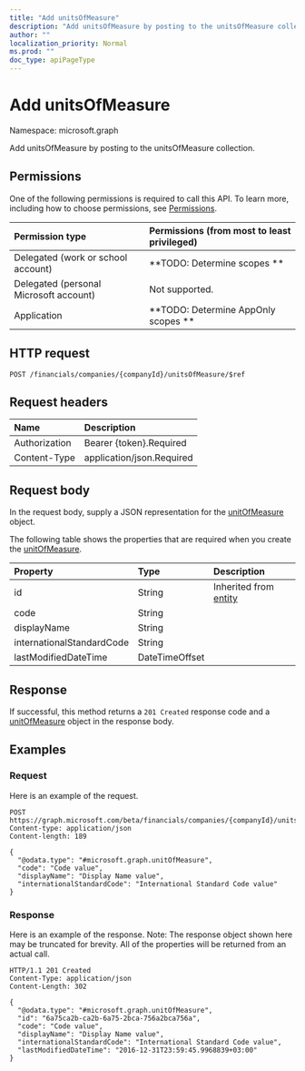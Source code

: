```yaml
---
title: "Add unitsOfMeasure"
description: "Add unitsOfMeasure by posting to the unitsOfMeasure collection."
author: ""
localization_priority: Normal
ms.prod: ""
doc_type: apiPageType
---
```


# Add unitsOfMeasure

Namespace: microsoft.graph

Add unitsOfMeasure by posting to the unitsOfMeasure collection.

## Permissions
One of the following permissions is required to call this API. To learn more, including how to choose permissions, see [Permissions](/concepts/permissions-reference.md).

|Permission type|Permissions (from most to least privileged)|
|:---|:---|
|Delegated (work or school account)|**TODO: Determine scopes **|
|Delegated (personal Microsoft account)|Not supported.|
|Application|**TODO: Determine AppOnly scopes **|

## HTTP request
<!-- {
  "blockType": "ignored"
}
-->
``` http
POST /financials/companies/{companyId}/unitsOfMeasure/$ref
```

## Request headers
|Name|Description|
|:---|:---|
|Authorization|Bearer {token}.Required|
|Content-Type|application/json.Required|

## Request body
In the request body, supply a JSON representation for the [unitOfMeasure](../resources/unitofmeasure.md) object.

The following table shows the properties that are required when you create the [unitOfMeasure](../resources/unitofmeasure.md).

|Property|Type|Description|
|:---|:---|:---|
|id|String| Inherited from [entity](../resources/entity.md)|
|code|String||
|displayName|String||
|internationalStandardCode|String||
|lastModifiedDateTime|DateTimeOffset||



## Response
If successful, this method returns a `201 Created` response code and a [unitOfMeasure](../resources/unitofmeasure.md) object in the response body.

## Examples

### Request
Here is an example of the request.
<!-- {
  "blockType": "request",
  "name": "create_unitofmeasure_from_"
}
-->
``` http
POST https://graph.microsoft.com/beta/financials/companies/{companyId}/unitsOfMeasure
Content-type: application/json
Content-length: 189

{
  "@odata.type": "#microsoft.graph.unitOfMeasure",
  "code": "Code value",
  "displayName": "Display Name value",
  "internationalStandardCode": "International Standard Code value"
}
```

### Response
Here is an example of the response. Note: The response object shown here may be truncated for brevity. All of the properties will be returned from an actual call.
<!-- {
  "blockType": "response",
  "truncated": true,
  "@odata.type": "microsoft.graph.unitofmeasure"
}
-->
``` http
HTTP/1.1 201 Created
Content-Type: application/json
Content-Length: 302

{
  "@odata.type": "#microsoft.graph.unitOfMeasure",
  "id": "6a75ca2b-ca2b-6a75-2bca-756a2bca756a",
  "code": "Code value",
  "displayName": "Display Name value",
  "internationalStandardCode": "International Standard Code value",
  "lastModifiedDateTime": "2016-12-31T23:59:45.9968839+03:00"
}
```

